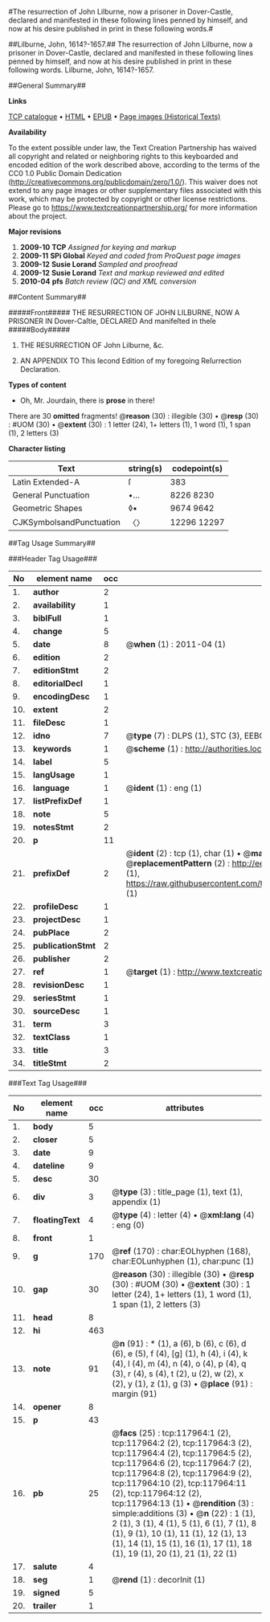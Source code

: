 #The resurrection of John Lilburne, now a prisoner in Dover-Castle, declared and manifested in these following lines penned by himself, and now at his desire published in print in these following words.#

##Lilburne, John, 1614?-1657.##
The resurrection of John Lilburne, now a prisoner in Dover-Castle, declared and manifested in these following lines penned by himself, and now at his desire published in print in these following words.
Lilburne, John, 1614?-1657.

##General Summary##

**Links**

[TCP catalogue](http://www.ota.ox.ac.uk/tcp/)  • 
[HTML](http://tei.it.ox.ac.uk/tcp/Texts-HTML/free/A88/A88248.html)  • 
[EPUB](http://tei.it.ox.ac.uk/tcp/Texts-EPUB/free/A88/A88248.epub) • 
[Page images (Historical Texts)](https://historicaltexts.jisc.ac.uk/eebo-99865715e)

**Availability**

To the extent possible under law, the Text Creation Partnership has waived all copyright and related or neighboring rights to this keyboarded and encoded edition of the work described above, according to the terms of the CC0 1.0 Public Domain Dedication (http://creativecommons.org/publicdomain/zero/1.0/). This waiver does not extend to any page images or other supplementary files associated with this work, which may be protected by copyright or other license restrictions. Please go to https://www.textcreationpartnership.org/ for more information about the project.

**Major revisions**

1. __2009-10__ __TCP__ *Assigned for keying and markup*
1. __2009-11__ __SPi Global__ *Keyed and coded from ProQuest page images*
1. __2009-12__ __Susie Lorand__ *Sampled and proofread*
1. __2009-12__ __Susie Lorand__ *Text and markup reviewed and edited*
1. __2010-04__ __pfs__ *Batch review (QC) and XML conversion*

##Content Summary##

#####Front#####
THE RESURRECTION OF JOHN LILBURNE, NOW A PRISONER IN Dover-Caſtle, DECLARED And manifeſted in theſe 
#####Body#####

1. THE RESURRECTION OF John Lilburne, &c.

1. AN APPENDIX TO This ſecond Edition of my foregoing Reſurrection Declaration.

**Types of content**

  * Oh, Mr. Jourdain, there is **prose** in there!

There are 30 **omitted** fragments! 
 @__reason__ (30) : illegible (30)  •  @__resp__ (30) : #UOM (30)  •  @__extent__ (30) : 1 letter (24), 1+ letters (1), 1 word (1), 1 span (1), 2 letters (3)

**Character listing**


|Text|string(s)|codepoint(s)|
|---|---|---|
|Latin Extended-A|ſ|383|
|General Punctuation|•…|8226 8230|
|Geometric Shapes|◊▪|9674 9642|
|CJKSymbolsandPunctuation|〈〉|12296 12297|

##Tag Usage Summary##

###Header Tag Usage###

|No|element name|occ|attributes|
|---|---|---|---|
|1.|__author__|2||
|2.|__availability__|1||
|3.|__biblFull__|1||
|4.|__change__|5||
|5.|__date__|8| @__when__ (1) : 2011-04 (1)|
|6.|__edition__|2||
|7.|__editionStmt__|2||
|8.|__editorialDecl__|1||
|9.|__encodingDesc__|1||
|10.|__extent__|2||
|11.|__fileDesc__|1||
|12.|__idno__|7| @__type__ (7) : DLPS (1), STC (3), EEBO-CITATION (1), PROQUEST (1), VID (1)|
|13.|__keywords__|1| @__scheme__ (1) : http://authorities.loc.gov/ (1)|
|14.|__label__|5||
|15.|__langUsage__|1||
|16.|__language__|1| @__ident__ (1) : eng (1)|
|17.|__listPrefixDef__|1||
|18.|__note__|5||
|19.|__notesStmt__|2||
|20.|__p__|11||
|21.|__prefixDef__|2| @__ident__ (2) : tcp (1), char (1)  •  @__matchPattern__ (2) : ([0-9\-]+):([0-9IVX]+) (1), (.+) (1)  •  @__replacementPattern__ (2) : http://eebo.chadwyck.com/downloadtiff?vid=$1&page=$2 (1), https://raw.githubusercontent.com/textcreationpartnership/Texts/master/tcpchars.xml#$1 (1)|
|22.|__profileDesc__|1||
|23.|__projectDesc__|1||
|24.|__pubPlace__|2||
|25.|__publicationStmt__|2||
|26.|__publisher__|2||
|27.|__ref__|1| @__target__ (1) : http://www.textcreationpartnership.org/docs/. (1)|
|28.|__revisionDesc__|1||
|29.|__seriesStmt__|1||
|30.|__sourceDesc__|1||
|31.|__term__|3||
|32.|__textClass__|1||
|33.|__title__|3||
|34.|__titleStmt__|2||


###Text Tag Usage###

|No|element name|occ|attributes|
|---|---|---|---|
|1.|__body__|5||
|2.|__closer__|5||
|3.|__date__|9||
|4.|__dateline__|9||
|5.|__desc__|30||
|6.|__div__|3| @__type__ (3) : title_page (1), text (1), appendix (1)|
|7.|__floatingText__|4| @__type__ (4) : letter (4)  •  @__xml:lang__ (4) : eng (0)|
|8.|__front__|1||
|9.|__g__|170| @__ref__ (170) : char:EOLhyphen (168), char:EOLunhyphen (1), char:punc (1)|
|10.|__gap__|30| @__reason__ (30) : illegible (30)  •  @__resp__ (30) : #UOM (30)  •  @__extent__ (30) : 1 letter (24), 1+ letters (1), 1 word (1), 1 span (1), 2 letters (3)|
|11.|__head__|8||
|12.|__hi__|463||
|13.|__note__|91| @__n__ (91) : * (1), a (6), b (6), c (6), d (6), e (5), f (4), [g] (1), h (4), i (4), k (4), l (4), m (4), n (4), o (4), p (4), q (3), r (4), s (4), t (2), u (2), w (2), x (2), y (1), z (1), g (3)  •  @__place__ (91) : margin (91)|
|14.|__opener__|8||
|15.|__p__|43||
|16.|__pb__|25| @__facs__ (25) : tcp:117964:1 (2), tcp:117964:2 (2), tcp:117964:3 (2), tcp:117964:4 (2), tcp:117964:5 (2), tcp:117964:6 (2), tcp:117964:7 (2), tcp:117964:8 (2), tcp:117964:9 (2), tcp:117964:10 (2), tcp:117964:11 (2), tcp:117964:12 (2), tcp:117964:13 (1)  •  @__rendition__ (3) : simple:additions (3)  •  @__n__ (22) : 1 (1), 2 (1), 3 (1), 4 (1), 5 (1), 6 (1), 7 (1), 8 (1), 9 (1), 10 (1), 11 (1), 12 (1), 13 (1), 14 (1), 15 (1), 16 (1), 17 (1), 18 (1), 19 (1), 20 (1), 21 (1), 22 (1)|
|17.|__salute__|4||
|18.|__seg__|1| @__rend__ (1) : decorInit (1)|
|19.|__signed__|5||
|20.|__trailer__|1||
